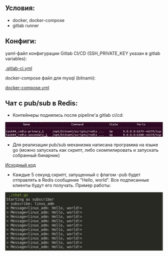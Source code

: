 ## Условия:
- docker, docker-compose
- gitlab runner

## Конфиги:

yaml-файл конфигурации Gitlab CI/CD (SSH_PRIVATE_KEY указан в gitlab variables):

[.gitlab-ci.yml](.gitlab-ci.yml)

docker-compose файл для mysql (bitnami):

[docker-compose.yml](docker-compose.yml)

## Чат с pub/sub в Redis:
- Контейнеры поднялись после pipeline'а gitlab ci/cd:

![linux console](1.png)

- Для реализации pub/sub механизма написана программа на языке go (можно запускать как скрипт, либо скомпилировать и запускать собранный бинарник)

[Исходный код](chat/chat.go)

- Каждые 5 секунд скрипт, запущенный с флагом -pub будет отправлять в Redis сообщение "Hello, world". Все подписанные клиенты будут его получать. Пример работы:

![linux console](2.png)
